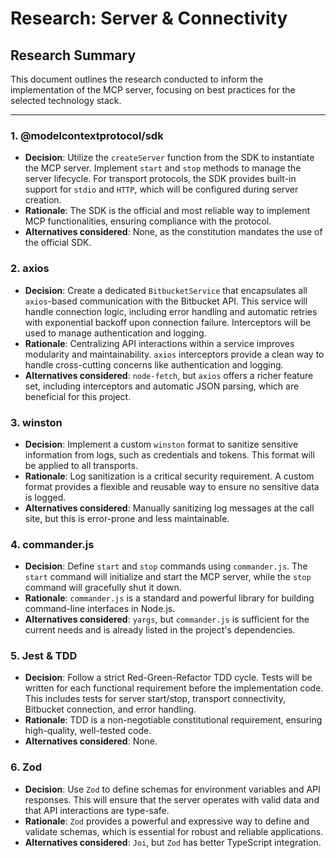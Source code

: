 # Research: Server & Connectivity

## Research Summary
This document outlines the research conducted to inform the implementation of the MCP server, focusing on best practices for the selected technology stack.

---

### 1. @modelcontextprotocol/sdk
- **Decision**: Utilize the `createServer` function from the SDK to instantiate the MCP server. Implement `start` and `stop` methods to manage the server lifecycle. For transport protocols, the SDK provides built-in support for `stdio` and `HTTP`, which will be configured during server creation.
- **Rationale**: The SDK is the official and most reliable way to implement MCP functionalities, ensuring compliance with the protocol.
- **Alternatives considered**: None, as the constitution mandates the use of the official SDK.

### 2. axios
- **Decision**: Create a dedicated `BitbucketService` that encapsulates all `axios`-based communication with the Bitbucket API. This service will handle connection logic, including error handling and automatic retries with exponential backoff upon connection failure. Interceptors will be used to manage authentication and logging.
- **Rationale**: Centralizing API interactions within a service improves modularity and maintainability. `axios` interceptors provide a clean way to handle cross-cutting concerns like authentication and logging.
- **Alternatives considered**: `node-fetch`, but `axios` offers a richer feature set, including interceptors and automatic JSON parsing, which are beneficial for this project.

### 3. winston
- **Decision**: Implement a custom `winston` format to sanitize sensitive information from logs, such as credentials and tokens. This format will be applied to all transports.
- **Rationale**: Log sanitization is a critical security requirement. A custom format provides a flexible and reusable way to ensure no sensitive data is logged.
- **Alternatives considered**: Manually sanitizing log messages at the call site, but this is error-prone and less maintainable.

### 4. commander.js
- **Decision**: Define `start` and `stop` commands using `commander.js`. The `start` command will initialize and start the MCP server, while the `stop` command will gracefully shut it down.
- **Rationale**: `commander.js` is a standard and powerful library for building command-line interfaces in Node.js.
- **Alternatives considered**: `yargs`, but `commander.js` is sufficient for the current needs and is already listed in the project's dependencies.

### 5. Jest & TDD
- **Decision**: Follow a strict Red-Green-Refactor TDD cycle. Tests will be written for each functional requirement before the implementation code. This includes tests for server start/stop, transport connectivity, Bitbucket connection, and error handling.
- **Rationale**: TDD is a non-negotiable constitutional requirement, ensuring high-quality, well-tested code.
- **Alternatives considered**: None.

### 6. Zod
- **Decision**: Use `Zod` to define schemas for environment variables and API responses. This will ensure that the server operates with valid data and that API interactions are type-safe.
- **Rationale**: `Zod` provides a powerful and expressive way to define and validate schemas, which is essential for robust and reliable applications.
- **Alternatives considered**: `Joi`, but `Zod` has better TypeScript integration.
